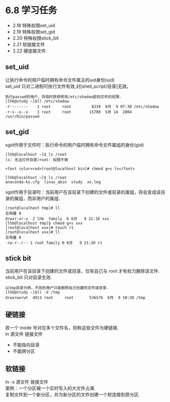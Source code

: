 # 6.8 学习任务
- 2.18 特殊权限set_uid
- 2.19 特殊权限set_gid
- 2.20 特殊权限stick_bit
- 2.21 软链接文件
- 2.22 硬连接文件

## set_uid
让执行命令的用户临时拥有命令文件属主的uid身份(uid)  
set_uid 只对二进制可执行文件有效,对[shell_script/目录]无效。
```
执行passwd的用户，将临时获得修改/etc/shadow密码文件的权限.
[lhb@study ~]$ll /etc/shadow
-r--------    1 root     root         8239  6月  9 07:30 /etc/shadow
-r-s--x--x    1 root     root        15700  5月 14  2004 /usr/bin/passwd
```

## set_gid
sgid作用于文件时：执行命令的用户临时拥有命令文件属组的身份(gid)
```
[lhb@localhost ~]$ ls /root
ls: 无法打开目录/root: 权限不够
```
```
<font color=red>[root@localhost bin]# chmod g+s ls</font>
```
```
[lhb@localhost ~]$ ls /root
anaconda-ks.cfg  linux_abin  study  xx.log
```
sgid作用于目录时：当前用户在该目录下创建的文件或目录的属组，将会变成该目录的属组，而非用户的属组.
```
[root@localhost tmp]# ll
总用量 0
drwxr-xr-x  2 lhb  family  6 6月   9 21:16 xxx
[lhb@localhost tmp]$ chmod g+s xxx
[root@localhost xxx]# touch r1
[root@localhost xxx]# ll
总用量 0
-rw-r--r-- 1 root family 0 6月   9 21:30 r1
```

## stick bit
当前用户在该目录下创建的文件或目录，仅有自己与 root 才有权力删除该文件.  
stick_bit 只对目录生效.
```
以tmp目录为例，不同的用户只能删除自己创建的文件或目录.
[lhb@study ~]$ll -d /tmp
drwxrwxrwt  4913 root     root       536576  6月  9 10:30 /tmp
```

## 硬链接
若一个 inode 号对应多个文件名，则称这些文件为硬链接.  
ln 源文件 链接文件  
- 不能指向目录
- 不能跨分区

## 软链接

ln -s 源文件 链接文件  
案例：一个分区被一个实时写入的大文件占满.  
复制文件到一个新分区，并为新分区的文件创建一个软连接到原分区.
